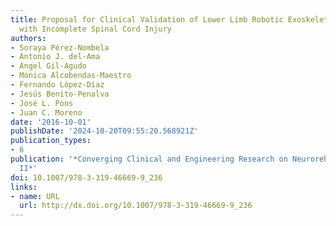 ```yaml
---
title: Proposal for Clinical Validation of Lower Limb Robotic Exoskeleton in Patients
  with Incomplete Spinal Cord Injury
authors:
- Soraya Pérez-Nombela
- Antonio J. del-Ama
- Ángel Gil-Agudo
- Mónica Alcobendas-Maestro
- Fernando López-Díaz
- Jesús Benito-Penalva
- José L. Pons
- Juan C. Moreno
date: '2016-10-01'
publishDate: '2024-10-20T09:55:20.568921Z'
publication_types:
- 6
publication: '*Converging Clinical and Engineering Research on Neurorehabilitation
  II*'
doi: 10.1007/978-3-319-46669-9_236
links:
- name: URL
  url: http://dx.doi.org/10.1007/978-3-319-46669-9_236
---
```

